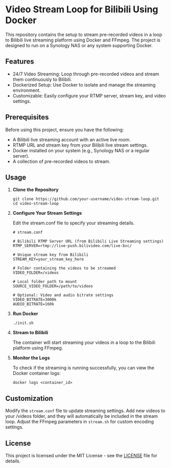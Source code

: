 # Video Stream Loop for Bilibili Using Docker

This repository contains the setup to stream pre-recorded videos in a loop to Bilibili live streaming platform using Docker and FFmpeg. The project is designed to run on a Synology NAS or any system supporting Docker.

## Features

- 24/7 Video Streaming: Loop through pre-recorded videos and stream them continuously to Bilibili.
- Dockerized Setup: Use Docker to isolate and manage the streaming environment.
- Customizable: Easily configure your RTMP server, stream key, and video settings.

## Prerequisites

Before using this project, ensure you have the following:

- A Bilibili live streaming account with an active live room.
- RTMP URL and stream key from your Bilibili live stream settings.
- Docker installed on your system (e.g., Synology NAS or a regular server).
- A collection of pre-recorded videos to stream.

## Usage

1. **Clone the Repository**

    ```shell
    git clone https://github.com/your-username/video-stream-loop.git
    cd video-stream-loop
    ```

2. **Configure Your Stream Settings**

    Edit the stream.conf file to specify your streaming details.

    ```
    # stream.conf

    # Bilibili RTMP Server URL (from Bilibili Live Streaming settings)
    RTMP_SERVER=rtmp://live-push.bilivideo.com/live-bvc/

    # Unique stream key from Bilibili
    STREAM_KEY=your_stream_key_here

    # Folder containing the videos to be streamed
    VIDEO_FOLDER=/videos

    # Local folder path to mount
    SOURCE_VIDEO_FOLDER=/path/to/videos

    # Optional: Video and audio bitrate settings
    VIDEO_BITRATE=3000k
    AUDIO_BITRATE=160k

    ```

3. **Run Docker**

    ```shell
    ./init.sh
    ```

4. **Stream to Bilibili**

    The container will start streaming your videos in a loop to the Bilibili platform using FFmpeg.

5. **Monitor the Logs**

    To check if the streaming is running successfully, you can view the Docker container logs:

    ```shell
    docker logs <container_id>
    ```

## Customization

Modify the `stream.conf` file to update streaming settings.
Add new videos to your /videos folder, and they will automatically be included in the stream loop.
Adjust the FFmpeg parameters in `stream.sh` for custom encoding settings.

## License

This project is licensed under the MIT License - see the [LICENSE](./LICENSE) file for details.